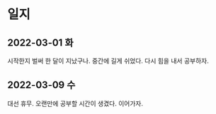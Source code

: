 # 일지

## 2022-03-01 화

시작한지 벌써 한 달이 지났구나. 중간에 길게 쉬었다. 다시 힘을 내서 공부하자.

## 2022-03-09 수

대선 휴무. 오랜만에 공부할 시간이 생겼다. 이어가자.
